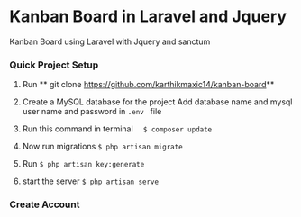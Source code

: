 # Kanban Board in Laravel  and  Jquery
Kanban Board using Laravel with Jquery and sanctum

### Quick Project Setup

1. Run ** git clone https://github.com/karthikmaxic14/kanban-board**

2. Create a MySQL database for the project
	Add database name and mysql user name and password in `.env ` file

3. Run this command in terminal ```  $ composer update```

4. Now run migrations ``` $ php artisan migrate ```

5.   Run ``` $ php artisan key:generate ```

6.  start the server ``` $ php artisan serve ```

### Create Account 
